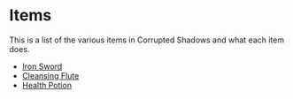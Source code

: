 # Items
This is a list of the various items in Corrupted Shadows and what each item does.

* [Iron Sword](Items/iron_sword)
* [Cleansing Flute](Items/cleansing_flute.md)
* [Health Potion](Items/health_potion.md)
